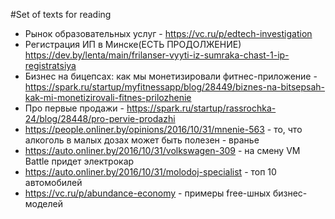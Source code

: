 #Set of texts for reading
- Рынок образовательных услуг - https://vc.ru/p/edtech-investigation
- Регистрация ИП в Минске(ЕСТЬ ПРОДОЛЖЕНИЕ) https://dev.by/lenta/main/frilanser-vyyti-iz-sumraka-chast-1-ip-registratsiya
- Бизнес на бицепсах: как мы монетизировали фитнес-приложение - https://spark.ru/startup/myfitnessapp/blog/28449/biznes-na-bitsepsah-kak-mi-monetizirovali-fitnes-prilozhenie
- Про первые продажи - https://spark.ru/startup/rassrochka-24/blog/28448/pro-pervie-prodazhi
 - https://people.onliner.by/opinions/2016/10/31/mnenie-563 - то, что алкоголь в малых дозах может быть полезен - вранье
 - https://auto.onliner.by/2016/10/31/volkswagen-309 - на смену VM Battle придет электрокар
 - https://auto.onliner.by/2016/10/31/molodoj-specialist - топ 10 автомобилей
 - https://vc.ru/p/abundance-economy - примеры free-шных бизнес-моделей
